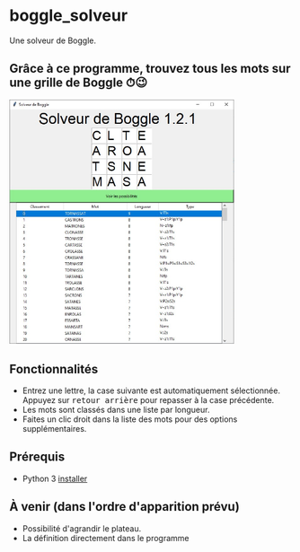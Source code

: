 <h1>boggle_solveur</h1>
Une solveur de Boggle.

<h2>Grâce à ce programme, trouvez tous les mots sur une grille de Boggle ⏱😉</h2>  
<a href="https://github.com/sev1527/boggle_solveur/blob/main/metadata/capture_recherche.jpg?raw=true"><img width=400 alt="Capture d'écran de la page principale du programme."
src="https://github.com/sev1527/boggle_solveur/blob/main/metadata/capture_recherche.jpg?raw=true"></a>

<h2>Fonctionnalités</h2>
<ul>
  <li>Entrez une lettre, la case suivante est automatiquement sélectionnée. Appuyez sur <kbd>retour arrière</kbd> pour repasser à la case précédente.</li>
  <li>Les mots sont classés dans une liste par longueur.</li>
  <li>Faites un clic droit dans la liste des mots pour des options supplémentaires.</li>
<!--  <li>L'application recherche automatiquement les mises à jour et vous prévient quand elles sont disponibles</li>-->
</ul>

<h2>Prérequis</h2>
<ul>
  <li>Python 3 <a href="https://www.python.org/downloads/">installer</a></li>
<!--  <li>Le module <code>requests</code> installable avec <code>pip install requests</code> <a href="https://pypi.org/project/requests2/">plus</a></li>-->
</ul>

<h2>À venir (dans l'ordre d'apparition prévu)</h2>
<ul>
  <li>Possibilité d'agrandir le plateau.</li>
  <li>La définition directement dans le programme</li>
</ul>
